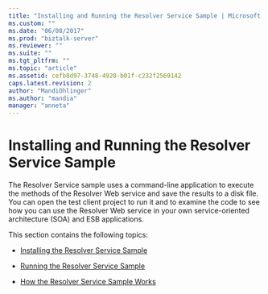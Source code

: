 ```yaml
---
title: "Installing and Running the Resolver Service Sample | Microsoft Docs"
ms.custom: ""
ms.date: "06/08/2017"
ms.prod: "biztalk-server"
ms.reviewer: ""
ms.suite: ""
ms.tgt_pltfrm: ""
ms.topic: "article"
ms.assetid: cefb8d97-3748-4920-b01f-c232f2569142
caps.latest.revision: 2
author: "MandiOhlinger"
ms.author: "mandia"
manager: "anneta"
---
```

# Installing and Running the Resolver Service Sample
The Resolver Service sample uses a command-line application to execute the methods of the Resolver Web service and save the results to a disk file. You can open the test client project to run it and to examine the code to see how you can use the Resolver Web service in your own service-oriented architecture (SOA) and ESB applications.  
  
 This section contains the following topics:  
  
-   [Installing the Resolver Service Sample](../esb-toolkit/installing-the-resolver-service-sample.md)  
  
-   [Running the Resolver Service Sample](../esb-toolkit/running-the-resolver-service-sample.md)  
  
-   [How the Resolver Service Sample Works](../esb-toolkit/how-the-resolver-service-sample-works.md)